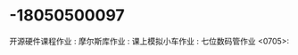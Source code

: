 # -18050500097
开源硬件课程作业
<morse>:         摩尔斯库作业
<THE car>:       课上模拟小车作业
<led>:           七位数码管作业
<0705>: 
